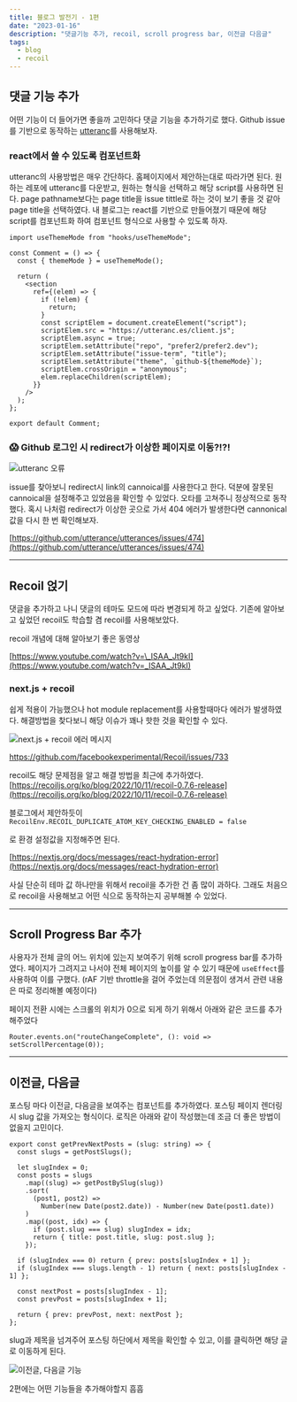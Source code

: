 ```yaml
---
title: 블로그 발전기 - 1편
date: "2023-01-16"
description: "댓글기능 추가, recoil, scroll progress bar, 이전글 다음글"
tags:
  - blog
  - recoil
---
```


## 댓글 기능 추가

어떤 기능이 더 들어가면 좋을까 고민하다 댓글 기능을 추가하기로 했다. Github issue를 기반으로 동작하는 [utteranc](https://utteranc.es/)를 사용해보자.

### react에서 쓸 수 있도록 컴포넌트화

utteranc의 사용방법은 매우 간단하다. 홈페이지에서 제안하는대로 따라가면 된다. 원하는 레포에 utteranc를 다운받고, 원하는 형식을 선택하고 해당 script를 사용하면 된다. page pathname보다는 page title을 issue tittle로 하는 것이 보기 좋을 것 같아 page title을 선택하였다. 내 블로그는 react를 기반으로 만들어졌기 때문에 해당 script를 컴포넌트화 하여 컴포넌트 형식으로 사용할 수 있도록 하자.

```tsx
import useThemeMode from "hooks/useThemeMode";

const Comment = () => {
  const { themeMode } = useThemeMode();

  return (
    <section
      ref={(elem) => {
        if (!elem) {
          return;
        }
        const scriptElem = document.createElement("script");
        scriptElem.src = "https://utteranc.es/client.js";
        scriptElem.async = true;
        scriptElem.setAttribute("repo", "prefer2/prefer2.dev");
        scriptElem.setAttribute("issue-term", "title");
        scriptElem.setAttribute("theme", `github-${themeMode}`);
        scriptElem.crossOrigin = "anonymous";
        elem.replaceChildren(scriptElem);
      }}
    />
  );
};

export default Comment;
```

### 😱 Github 로그인 시 redirect가 이상한 페이지로 이동?!?!

![utteranc 오류](https://user-images.githubusercontent.com/67692759/212606818-3490371c-3386-4146-89e3-3b2c0671fa11.png)

issue를 찾아보니 redirect시 link의 cannoical를 사용한다고 한다. 덕분에 잘못된 cannoical을 설정해주고 있었음을 확인할 수 있었다. 오타를 고쳐주니 정상적으로 동작했다. 혹시 나처럼 redirect가 이상한 곳으로 가서 404 에러가 발생한다면 cannonical값을 다시 한 번 확인해보자.

[https://github.com/utterance/utterances/issues/474](https://github.com/utterance/utterances/issues/474)

---

## Recoil 얹기

댓글을 추가하고 나니 댓글의 테마도 모드에 따라 변경되게 하고 싶었다. 기존에 알아보고 싶었던 recoil도 학습할 겸 recoil를 사용해보았다.

recoil 개념에 대해 알아보기 좋은 동영상

[https://www.youtube.com/watch?v=\_ISAA_Jt9kI](https://www.youtube.com/watch?v=_ISAA_Jt9kI)

### next.js + recoil

쉽게 적용이 가능했으나 hot module replacement를 사용할때마다 에러가 발생하였다. 해결방법을 찾다보니 해당 이슈가 꽤나 핫한 것을 확인할 수 있다.

![next.js + recoil 에러 메시지](https://user-images.githubusercontent.com/67692759/212606920-636dccf7-c73e-4a61-b951-2208daa1b64a.png)

https://github.com/facebookexperimental/Recoil/issues/733

recoil도 해당 문제점을 알고 해결 방법을 최근에 추가하였다. [https://recoiljs.org/ko/blog/2022/10/11/recoil-0.7.6-release](https://recoiljs.org/ko/blog/2022/10/11/recoil-0.7.6-release)

블로그에서 제안하듯이 `RecoilEnv.RECOIL_DUPLICATE_ATOM_KEY_CHECKING_ENABLED = false`

로 환경 설정값을 지정해주면 된다.

[https://nextjs.org/docs/messages/react-hydration-error](https://nextjs.org/docs/messages/react-hydration-error)

사실 단순히 테마 값 하나만을 위해서 recoil을 추가한 건 좀 많이 과하다. 그래도 처음으로 recoil을 사용해보고 어떤 식으로 동작하는지 공부해볼 수 있었다.

---

## Scroll Progress Bar 추가

사용자가 전체 글의 어느 위치에 있는지 보여주기 위해 scroll progress bar를 추가하였다. 페이지가 그려지고 나서야 전체 페이지의 높이를 알 수 있기 때문에 `useEffect`를 사용하여 이를 구했다. (rAF 기반 throttle을 걸어 주었는데 의문점이 생겨서 관련 내용은 따로 정리해볼 예정이다)

페이지 전환 시에는 스크롤의 위치가 0으로 되게 하기 위해서 아래와 같은 코드를 추가해주었다

```tsx
Router.events.on("routeChangeComplete", (): void => setScrollPercentage(0));
```

---

## 이전글, 다음글

포스팅 마다 이전글, 다음글을 보여주는 컴포넌트를 추가하였다. 포스팅 페이지 렌더링 시 slug 값을 가져오는 형식이다. 로직은 아래와 같이 작성했는데 조금 더 좋은 방법이 없을지 고민이다.

```tsx
export const getPrevNextPosts = (slug: string) => {
  const slugs = getPostSlugs();

  let slugIndex = 0;
  const posts = slugs
    .map((slug) => getPostBySlug(slug))
    .sort(
      (post1, post2) =>
        Number(new Date(post2.date)) - Number(new Date(post1.date))
    )
    .map((post, idx) => {
      if (post.slug === slug) slugIndex = idx;
      return { title: post.title, slug: post.slug };
    });

  if (slugIndex === 0) return { prev: posts[slugIndex + 1] };
  if (slugIndex === slugs.length - 1) return { next: posts[slugIndex - 1] };

  const nextPost = posts[slugIndex - 1];
  const prevPost = posts[slugIndex + 1];

  return { prev: prevPost, next: nextPost };
};
```

slug과 제목을 넘겨주어 포스팅 하단에서 제목을 확인할 수 있고, 이를 클릭하면 해당 글로 이동하게 된다.

![이전글, 다음글 기능](https://user-images.githubusercontent.com/67692759/212607324-0ee77646-ad0c-4b99-8779-252a613f9378.png)

2편에는 어떤 기능들을 추가해야할지 흠흠

